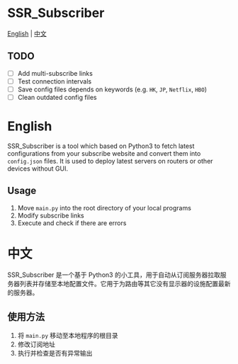# SSR_Subscriber

[English](#English) | [中文](#中文)

## TODO

+ [ ] Add multi-subscribe links 
+ [ ] Test connection intervals
+ [ ] Save config files depends on keywords (e.g. `HK`, `JP`, `Netflix`, `HBO`)
+ [ ] Clean outdated config files

# English

SSR_Subscriber is a tool which based on Python3 to fetch latest configurations from your subscribe website and convert them into `config.json` files. It is used to deploy latest servers on routers or other devices without GUI.

## Usage

1. Move `main.py` into the root directory of your local programs
2. Modify subscribe links
3. Execute and check if there are errors

# 中文

SSR_Subscriber 是一个基于 Python3 的小工具，用于自动从订阅服务器拉取服务器列表并存储至本地配置文件。它用于为路由等其它没有显示器的设施配置最新的服务器。

## 使用方法

1. 将 `main.py` 移动至本地程序的根目录
2. 修改订阅地址
3. 执行并检查是否有异常输出